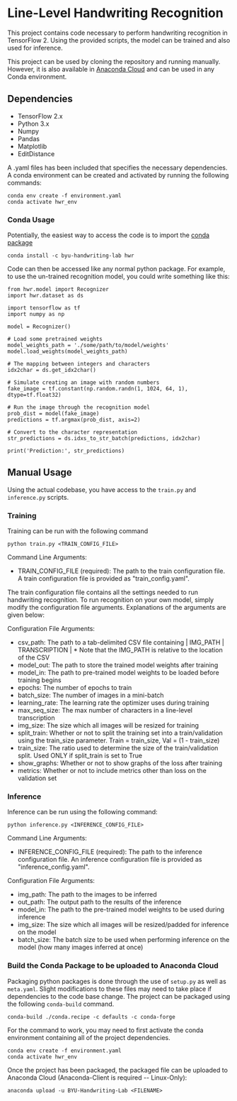 # Line-Level Handwriting Recognition

This project contains code necessary to perform handwriting recognition
in TensorFlow 2. Using the provided scripts, the model can be trained and
also used for inference.

This project can be used by cloning the repository and running manually. However, it is also available in
[Anaconda Cloud](https://anaconda.org/BYU-Handwriting-Lab/hwr) and can be used in any Conda environment.

## Dependencies
* TensorFlow 2.x
* Python 3.x
* Numpy
* Pandas
* Matplotlib
* EditDistance

A .yaml files has been included that specifies the necessary dependencies. A conda environment can be
created and activated by running the following commands:

```
conda env create -f environment.yaml
conda activate hwr_env
```

### Conda Usage

Potentially, the easiest way to access the code is to import the [conda package](https://anaconda.org/byu-handwriting-lab/hwr)

```
conda install -c byu-handwriting-lab hwr
```

Code can then be accessed like any normal python package. For example, to use the un-trained recognition model,
you could write something like this:

```
from hwr.model import Recognizer
import hwr.dataset as ds

import tensorflow as tf
import numpy as np

model = Recognizer()

# Load some pretrained weights
model_weights_path = './some/path/to/model/weights'
model.load_weights(model_weights_path)

# The mapping between integers and characters
idx2char = ds.get_idx2char()

# Simulate creating an image with random numbers
fake_image = tf.constant(np.random.randn(1, 1024, 64, 1), dtype=tf.float32)

# Run the image through the recognition model
prob_dist = model(fake_image)
predictions = tf.argmax(prob_dist, axis=2)

# Convert to the character representation
str_predictions = ds.idxs_to_str_batch(predictions, idx2char)

print('Prediction:', str_predictions)
```

## Manual Usage

Using the actual codebase, you have access to the ```train.py``` and ```inference.py``` scripts.

### Training

Training can be run with the following command

```
python train.py <TRAIN_CONFIG_FILE>
```

Command Line Arguments:
* TRAIN_CONFIG_FILE (required): The path to the train configuration file. A train configuration file
  is provided as "train_config.yaml".

The train configuration file contains all the settings needed to run handwriting recognition. To run recognition on
your own model, simply modify the configuration file arguments. Explanations of the arguments are given below:

Configuration File Arguments:
* csv_path: The path to a tab-delimited CSV file containing | IMG_PATH | TRANSCRIPTION |
            * Note that the IMG_PATH is relative to the location of the CSV
* model_out: The path to store the trained model weights after training
* model_in: The path to pre-trained model weights to be loaded before training begins
* epochs: The number of epochs to train
* batch_size: The number of images in a mini-batch
* learning_rate: The learning rate the optimizer uses during training
* max_seq_size: The max number of characters in a line-level transcription
* img_size: The size which all images will be resized for training
* split_train: Whether or not to split the training set into a train/validation using the train_size parameter.
               Train = train_size, Val = (1 - train_size)
* train_size: The ratio used to determine the size of the train/validation split.
              Used ONLY if split_train is set to True
* show_graphs: Whether or not to show graphs of the loss after training
* metrics: Whether or not to include metrics other than loss on the validation set

### Inference

Inference can be run using the following command:

```
python inference.py <INFERENCE_CONFIG_FILE>
```

Command Line Arguments:
* INFERENCE_CONFIG_FILE (required): The path to the inference configuration file. An inference configuration
  file is provided as "inference_config.yaml".

Configuration File Arguments:
* img_path: The path to the images to be inferred
* out_path: The output path to the results of the inference
* model_in: The path to the pre-trained model weights to be used during inference
* img_size: The size which all images will be resized/padded for inference on the model
* batch_size: The batch size to be used when performing inference on the model (how many images inferred at once)


### Build the Conda Package to be uploaded to Anaconda Cloud

Packaging python packages is done through the use of ```setup.py```  as well as ```meta.yaml```. Slight modifications
to these files may need to take place if dependencies to the code base change. The project can be packaged using the
following ```conda-build``` command.

```
conda-build ./conda.recipe -c defaults -c conda-forge
```

For the command to work, you may need to first activate the conda environment containing all of the project dependencies.

```
conda env create -f environment.yaml
conda activate hwr_env
```

Once the project has been packaged, the packaged file can be uploaded to Anaconda Cloud (Anaconda-Client is required
-- Linux-Only):

```
anaconda upload -u BYU-Handwriting-Lab <FILENAME>
```


